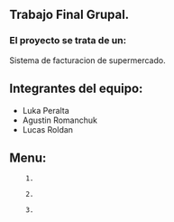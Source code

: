 ## Trabajo Final Grupal.

### El proyecto se trata de un:
Sistema de facturacion de supermercado.


## Integrantes del equipo:
- Luka Peralta
- Agustin Romanchuk
- Lucas Roldan

## Menu:
        1.      
    
        2.
    
        3. 
            
